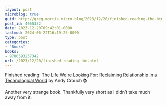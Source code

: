 ```yaml
---
layout: post
microblog: true
guid: http://greg-morris.micro.blog/2023/12/20/finished-reading-the.html
post_id: 4055332
date: 2023-12-20T09:42:01-0000
lastmod: 2024-06-22T16:19:25-0000
type: post
categories:
- "Books"
books:
- 9780593237342
url: /2023/12/20/finished-reading-the.html
---
```

Finished reading: [The Life We're Looking For: Reclaiming Relationship in a Technological World](https://micro.blog/books/9780593237342) by Andy Crouch 📚

Another very strange book. Thankfully very short as I didn’t take much away from it. 
